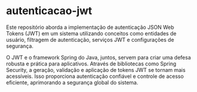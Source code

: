 # autenticacao-jwt

Este repositório aborda a implementação de autenticação JSON Web Tokens (JWT) em um sistema 
utilizando conceitos como entidades de usuário, filtragem de autenticação, 
serviços JWT e configurações de segurança.

O JWT e o framework Spring do Java, juntos, servem para criar uma defesa robusta e prática para aplicativos. 
Através de bibliotecas como Spring Security, a geração, validação e aplicação de tokens JWT se tornam 
mais acessíveis. Isso proporciona autenticação confiável e controle de acesso eficiente, aprimorando 
a segurança global do sistema.
